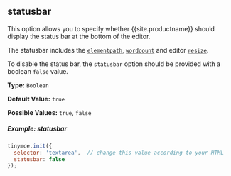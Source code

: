 ## statusbar

This option allows you to specify whether {{site.productname}} should display the status bar at the bottom of the editor.

The statusbar includes the [`elementpath`](#elementpath), [`wordcount`]({{site.baseurl}}/plugins/wordcount/) and editor [`resize`](#resize).

To disable the status bar, the `statusbar` option should be provided with a boolean `false` value.

**Type:** `Boolean`

**Default Value:** `true`

**Possible Values:** `true`, `false`

##### Example: statusbar

```js
tinymce.init({
  selector: 'textarea',  // change this value according to your HTML
  statusbar: false
});
```
